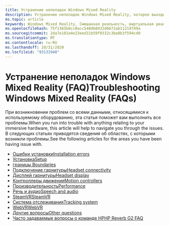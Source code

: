 ```yaml
---
title: Устранение неполадок Windows Mixed Reality
description: Устранение неполадок Windows Mixed Reality, которое выходит за рамки стандартной документации по поддержке пользователей.
ms.topic: article
keywords: Windows Mixed Reality, Смешанная реальность, виртуальная реальность, VR, MR, устранение неполадок, ошибки, Справка, поддержка
ms.openlocfilehash: 75f1365b8cc0acc540db8932d6672ab11219749a
ms.sourcegitcommit: 2da7e181e4e23eed31b59f0332c3ba8b3f594cd0
ms.translationtype: MT
ms.contentlocale: ru-RU
ms.lasthandoff: 10/31/2020
ms.locfileid: "93131948"
---
```

# <a name="troubleshooting-windows-mixed-reality-faqs"></a><span data-ttu-id="5cae9-104">Устранение неполадок Windows Mixed Reality (FAQ)</span><span class="sxs-lookup"><span data-stu-id="5cae9-104">Troubleshooting Windows Mixed Reality (FAQs)</span></span>

<span data-ttu-id="5cae9-105">При возникновении проблем со всеми данными, относящимися к используемому оборудованию, эта статья поможет вам выполнить все проблемы.</span><span class="sxs-lookup"><span data-stu-id="5cae9-105">When you run into trouble with anything relating to your immersive hardware, this article will help to navigate you through the issues.</span></span>
<span data-ttu-id="5cae9-106">В следующих статьях приводятся сведения об областях, с которыми возникли проблемы.</span><span class="sxs-lookup"><span data-stu-id="5cae9-106">See the following articles for the areas you have been having issue with.</span></span>

- [<span data-ttu-id="5cae9-107">Ошибки установки</span><span class="sxs-lookup"><span data-stu-id="5cae9-107">Installation errors</span></span>](installation_errors.md)
- [<span data-ttu-id="5cae9-108">Установка</span><span class="sxs-lookup"><span data-stu-id="5cae9-108">Setup</span></span>](wmr-setup-faq.md)
- [<span data-ttu-id="5cae9-109">границы,</span><span class="sxs-lookup"><span data-stu-id="5cae9-109">Boundaries</span></span>](boundary-questions.md)
- [<span data-ttu-id="5cae9-110">Подключение гарнитуры</span><span class="sxs-lookup"><span data-stu-id="5cae9-110">Headset connectivity</span></span>](headset-connectivity.md)
- [<span data-ttu-id="5cae9-111">Дисплей гарнитуры</span><span class="sxs-lookup"><span data-stu-id="5cae9-111">Headset display</span></span>](headset-display.md)
- [<span data-ttu-id="5cae9-112">Контроллеры движения</span><span class="sxs-lookup"><span data-stu-id="5cae9-112">Motion controllers</span></span>](motion-controller-problems.md)
- [<span data-ttu-id="5cae9-113">Производительность</span><span class="sxs-lookup"><span data-stu-id="5cae9-113">Performance</span></span>](performance-questions.md)
- [<span data-ttu-id="5cae9-114">Речь и аудио</span><span class="sxs-lookup"><span data-stu-id="5cae9-114">Speech and audio</span></span>](speech-and-audio.md)
- [<span data-ttu-id="5cae9-115">SteamVR</span><span class="sxs-lookup"><span data-stu-id="5cae9-115">SteamVR</span></span>](steamvr-questions.md)
- [<span data-ttu-id="5cae9-116">Система отслеживания</span><span class="sxs-lookup"><span data-stu-id="5cae9-116">Tracking system</span></span>](tracking.md)
- [<span data-ttu-id="5cae9-117">WebVR</span><span class="sxs-lookup"><span data-stu-id="5cae9-117">WebVR</span></span>](webvr-questions.md)
- [<span data-ttu-id="5cae9-118">Другие вопросы</span><span class="sxs-lookup"><span data-stu-id="5cae9-118">Other questions</span></span>](other-questions.md)
- [<span data-ttu-id="5cae9-119">Часто задаваемые вопросы о команде HP</span><span class="sxs-lookup"><span data-stu-id="5cae9-119">HP Reverb G2 FAQ</span></span>](reverbG2-faq.md)